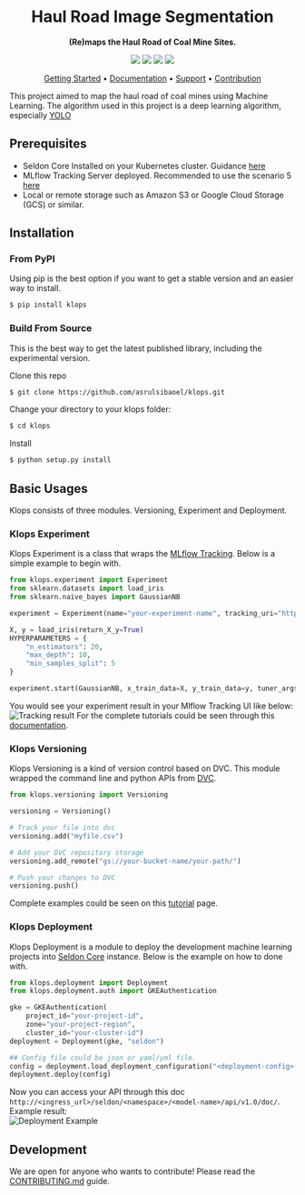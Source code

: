 
<h1 align="center">
    Haul Road Image Segmentation
</h1>

<p align="center">
    <strong>(Re)maps the Haul Road of Coal Mine Sites.</strong>
</p>

<p align="center">
    <a href="#" title="PyPi Version"><img src="https://img.shields.io/badge/PyPi-v.0.4.8-blue"></a>
    <a href="#" title="Python Version"><img src="https://img.shields.io/badge/Python-3.8%2B-green"></a>
    <!-- <a href="https://www.codacy.com/gh/ml-tooling/lazydocs/dashboard" title="Codacy Analysis"><img src="https://app.codacy.com/project/badge/Grade/1c8ad486ce9547b6b713cce7ca1d1ec3"></a> -->
    <!-- <a href="" title="Build status"><img src="https://img.shields.io/github/workflow/status/ml-tooling/lazydocs/build-pipeline?style=flat"></a> -->
    <a href="#" title="Project License"><img src="https://img.shields.io/badge/License-Apache_2.0-red"></a>
    <!-- <a href="https://gitter.im/ml-tooling/lazydocs" title="Chat on Gitter"><img src="https://badges.gitter.im/ml-tooling/lazydocs.svg"></a> -->
    <a href="https://linkedin.com/in/asrulsibaoel" title="My Linkedin Profile"><img src="https://img.shields.io/badge/LinkedIn-0077B5?logo=linkedin&logoColor=white"></a>
</p>

<p align="center">
  <a href="#installation">Getting Started</a> •
  <a href="/docs#tutorials-and-api-overview">Documentation</a> •
  <a href="/../../issues">Support</a> •
  <a href="#development">Contribution</a>
  <!-- <a href="https://github.com/ml-tooling/lazydocs/releases">Changelog</a> -->
</p>

This project aimed to map the haul road of coal mines using Machine Learning. The algorithm used in this project is a deep learning algorithm, especially [YOLO](https://docs.ultralytics.com/)  

## Prerequisites  
- Seldon Core Installed on your Kubernetes cluster. Guidance [here](https://docs.seldon.io/projects/seldon-core/en/latest/workflow/install.html)  
- MLflow Tracking Server deployed. Recommended to use the scenario 5  [here](https://www.mlflow.org/docs/latest/tracking.html#scenario-5-mlflow-tracking-server-enabled-with-proxied-artifact-storage-access)  
- Local or remote storage such as Amazon S3 or Google Cloud Storage (GCS) or similar.

## Installation  
### From PyPI
Using pip is the best option if you want to get a stable version and an easier way to install.
```bash
$ pip install klops
```
### Build From Source  
This is the best way to get the latest published library, including the experimental version.

Clone this repo  
```bash
$ git clone https://github.com/asrulsibaoel/klops.git
```  
Change your directory to your klops folder:  
```bash
$ cd klops
```  
Install
```bash
$ python setup.py install
```

## Basic Usages 
Klops consists of three modules. Versioning, Experiment and Deployment.

### Klops Experiment  
Klops Experiment is a class that wraps the [MLflow Tracking](https://www.mlflow.org/docs/latest/tracking.html). Below is a simple example to begin with.
```py
from klops.experiment import Experiment
from sklearn.datasets import load_iris
from sklearn.naive_bayes import GaussianNB

experiment = Experiment(name="your-experiment-name", tracking_uri="http://<your-mlflow-host>:<port>")

X, y = load_iris(return_X_y=True)
HYPERPARAMETERS = {
    "n_estimators": 20,
    "max_depth": 10,
    "min_samples_split": 5
}

experiment.start(GaussianNB, x_train_data=X, y_train_data=y, tuner_args=HYPERPARAMETERS)
```  

You would see your experiment result in your Mlflow Tracking UI like below:  
![Tracking result](/resources/images/experiment_ui.png)
For the complete tutorials could be seen through this [documentation](/docs/tutorial.experiment.md).  
### Klops Versioning  
Klops Versioning is a kind of version control based on DVC. This module wrapped the command line and python APIs from [DVC](https://dvc.org).
```py
from klops.versioning import Versioning

versioning = Versioning()

# Track your file into dvc
versioning.add("myfile.csv")

# Add your DVC repository storage
versioning.add_remote("gs://your-bucket-name/your-path/")

# Push your changes to DVC
versioning.push()
```  

Complete examples could be seen on this [tutorial](/docs/tutorial.versioning.md) page.  

### Klops Deployment  
Klops Deployment is a module to deploy the development machine learning projects into [Seldon Core](https://docs.seldon.io/projects/seldon-core/) instance. Below is the example on how to done with.

```py
from klops.deployment import Deployment
from klops.deployment.auth import GKEAuthentication

gke = GKEAuthentication(
    project_id="your-project-id",
    zone="your-project-region",
    cluster_id="your-cluster-id")
deployment = Deployment(gke, "seldon")

## Config file could be json or yaml/yml file.
config = deployment.load_deployment_configuration("<deployment-config>.json")
deployment.deploy(config)
```  
Now you can access your API through this doc `http://<ingress_url>/seldon/<namespace>/<model-name>/api/v1.0/doc/`. Example result:  
![Deployment Example](/resources/images/deployment_result_example.jpg)

## Development  

We are open for anyone who wants to contribute! Please read the [CONTRIBUTING.md](CONTRIBUTING.md) guide.